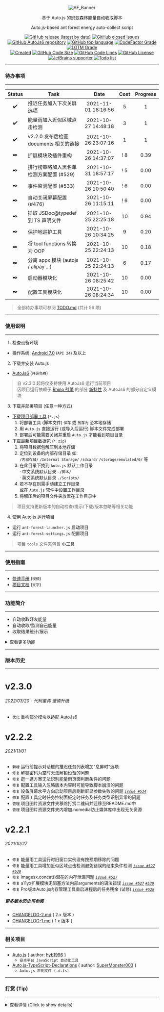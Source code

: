 <!--suppress HtmlDeprecatedAttribute -->

<div align="center">
  <p>
    <img alt="AF_Banner" src="https://github.com/SuperMonster002/Hello-Sockpuppet/raw/master/ant-forest-banner_374×106.png"/>
  </p>

  <p>基于 Auto.js 的蚂蚁森林能量自动收取脚本</p>
  <p>Auto.js-based ant forest energy auto-collect script</p>

  <p>
    <a href="https://github.com/SuperMonster003/Ant-Forest/releases/latest"><img alt="GitHub release (latest by date)" src="https://img.shields.io/github/v/release/SuperMonster003/Ant-Forest"/></a>
    <a href="https://github.com/SuperMonster003/Ant-Forest/issues"><img alt="GitHub closed issues" src="https://img.shields.io/github/issues/SuperMonster003/Ant-Forest?color=009688"/></a>
    <a href="https://github.com/SuperMonster003/AutoJs6"><img alt="GitHub AutoJs6 repository" src="https://img.shields.io/badge/auto.js->= 6.0.1-67a91b"/></a>
    <a href="https://github.com/topics/javascript"><img alt="GitHub top language" src="https://img.shields.io/github/languages/top/SuperMonster003/Ant-Forest?color=eb8031"/></a>
    <a href="https://www.codefactor.io/repository/github/SuperMonster003/Ant-Forest"><img alt="CodeFactor Grade" src="https://www.codefactor.io/repository/github/SuperMonster003/Ant-Forest/badge"/></a>
    <a href="https://lgtm.com/projects/g/SuperMonster003/Ant-Forest/?mode=list"><img alt="LGTM Grade" src="https://img.shields.io/lgtm/grade/javascript/github/SuperMonster003/Ant-Forest?label=lgtm"/></a>
    <br>
    <a href="https://github.com/SuperMonster003/Ant-Forest/commit/d43a0119b214a17062501ea8a938b13bd97d2028"><img alt="Created" src="https://img.shields.io/date/1552924800?color=2e7d32&label=created"/></a>
    <a href="https://github.com/SuperMonster003/Ant-Forest/find/master"><img alt="GitHub Code Size" src="https://img.shields.io/github/languages/code-size/SuperMonster003/Ant-Forest?color=795548"/></a>
    <a href="https://github.com/SuperMonster003/Ant-Forest/find/master"><img alt="GitHub Code Lines" src="https://img.shields.io/tokei/lines/github/SuperMonster003/Ant-Forest?color=37474F"/></a>
    <a href="https://github.com/SuperMonster003/Ant-Forest/blob/master/LICENSE"><img alt="GitHub License" src="https://img.shields.io/github/license/SuperMonster003/Ant-Forest?color=534BAE"/></a>
    <a href="https://www.jetbrains.com/?from=Ant-Forest"><img alt="JetBrains supporter" src="https://img.shields.io/badge/supporter-JetBrains-ee4677"/></a>
    <a href="https://github.com/SuperMonster003/Ant-Forest/blob/master/assets/docs/TODO.md"><img alt="Todo list" src="https://img.shields.io/badge/todo-56-C63F17"/></a>
  </p>
</div>

******

### 待办事项

******

| Status | Task | Date | Cost | Progress |
| :---: | --- | :---: | :---: | :---: |
| ✔️ | 推迟任务加入下次关屏选项 | 2021-11-01 18:16:56 | 5 | 1 |
| ✔️ | 能量雨加入近似区域点击检测 | 2021-10-27 14:48:18 | 3 | 1 |
| ✔️ | v2.2.0 发布后检查 documents 相关的链接 | 2021-10-26 23:07:16 | 1 | 1 |
| ✒️ | 扩展模块及插件重构 | 2021-10-26 14:37:07 | ! 8 | 0.39 <!-- 13 / 33 --> |
| ✒️ | 排行榜策略加入黑名单检测方案配置 (#529) | 2021-10-31 18:57:17 | ! 5 | 0.00 |
| ✒️ | 事件监测配置 (#533) <!-- REM#1 --> | 2021-10-26 10:50:40 | ! 6 | 0.00 <!-- 0 / 3 --> |
| ✒️ | 自动关闭屏幕配置 (#476) <!-- REM#4 --> | 2021-10-26 11:15:11 | ! 6 | 0.00 |
| ✒️ | 提取 JSDoc@typedef 到 TS 声明文件 | 2021-10-25 22:25:18 | 10 | 0.94 <!-- 1 - 5 / 86 --> |
| ✒️ | 保护地巡护工具 | 2021-10-26 10:34:25 | 9 | 0.20 <!-- est --> |
| ✒️ | 将 tool functions 转换为 OOP | 2021-10-25 22:24:13 | 10 | 0.18 <!-- 1 - 208 / 256 --> |
| ✒️ | 分离 appx 模块 (autojs / alipay ...) | 2021-10-25 22:24:13 | 6 | 0.17 <!-- 1 - 24 / 29 --> |
| ✒️ | 启动器模块化 | 2021-10-26 08:25:42 | 10 | 0.00 <!-- 1 -  6947 / 6998 --> |
| ✒️ | 配置工具模块化 | 2021-10-26 08:24:34 | 10 | 0.00 <!-- 1 - 8152 / 8138 --> |

> 全部待办事项可参阅 [TODO.md](https://github.com/SuperMonster003/Ant-Forest/blob/master/assets/docs/TODO.md) (共计 56 项)

******

### 使用说明

******

1. 检查设备环境

- 操作系统: [Android 7.0](https://zh.wikipedia.org/wiki/Android_Nougat) (`API 24`) 及以上

2. 下载并安装 Auto.js

- [AutoJs6](https://github.com/SuperMonster003/AutoJs6/releases/latest) (`开源免费`)

> 自 v2.3.0 起将仅支持使用 AutoJs6 运行当前项目  
> 因项目运行依赖于 [Rhino 引擎](https://github.com/mozilla/rhino) 的部分 [新特性](https://github.com/SuperMonster003/AutoJs6/blob/master/app/src/main/assets/doc/RHINO.md) 及 AutoJs6 的部分自定义模块

3. 下载并部署项目 (任意一种方式)

- [下载项目部署工具](https://raw.githubusercontent.com/SuperMonster003/Ant-Forest/master/tools/ant-forest-deployment-tool.min.js) (`*.js`)
    1. 将部署工具 (脚本文件) `保存` 或 `另存为` 至本地存储
    2. 用 `Auto.js` 直接运行 (或导入后运行) 脚本文件完成部署
    3. 部署后可能需要关闭并重启 `Auto.js` 才能看到项目目录
- [下载最新项目数据包](https://github.com/SuperMonster003/Ant-Forest/archive/master.zip) (`*.zip`)
    1. 将项目数据包解压到本地存储
    2. 定位到设备的内部存储目录 如:  
       `/内部存储/` `/Internal Storage/` `/sdcard/` `/storage/emulated/0/` 等
    3. 在此目录下找到 `Auto.js` 默认工作目录  
       · 中文系统默认目录 `./脚本/`  
       · 英文系统默认目录 `./Scripts/`
    4. 若不存在则需手动建立工作目录  
       或在 `Auto.js` 软件中设置工作目录
    5. 将解压后的项目文件夹放置在工作目录中

> 项目支持更新版本的自动检查/提示/下载/版本忽略等相关功能

4. 使用 Auto.js 运行项目

- 运行 `ant-forest-launcher.js` 启动项目
- 运行 `ant-forest-settings.js` 配置项目

> 项目 `tools` 文件夹包含 [小工具](https://github.com/SuperMonster003/Ant-Forest/blob/master/assets/docs/MANUAL.md#%E5%85%B6%E4%BB%96%E8%BE%85%E5%8A%A9%E5%B7%A5%E5%85%B7)

******

### 使用指南

******

* [快速手册](https://www.bilibili.com/video/av91979276/) (`视频`)
* [项目文档](https://github.com/SuperMonster003/Ant-Forest/wiki/%E8%9A%82%E8%9A%81%E6%A3%AE%E6%9E%97-(Ant-Forest)) (`文字`)

******

### 功能简介

******

* 自动收取好友能量
* 自动收取/监测自己能量
* 收取结果统计/展示

<details><summary>查看更多功能</summary><br>

* 控制台消息提示  
  · 开发者测试日志 (默认关闭)
* 自动解锁屏幕  
  · 提供解锁密码录入等配置
* 定时任务与循环监测  
  · 好友排行榜样本复查  
  · 主页能量球循环监测  
  · 定时任务自动管理
* 多任务自动排队
* 脚本运行安全  
  · 运行失败自动重试  
  · 单次运行最大时间限制  
  · 排他性任务最大排队时间限制  
  · 脚本炸弹预防
* 事件监测与处理  
  · 账户登出  
  · 屏幕意外关闭  
  · 来电响铃或通话
* 多语言支持 (简体中文/英语)  
  · 自动切换简体中文语言
* 黑名单机制  
  · 能量保护罩黑名单自动管理  
  · 用户自定义黑名单管理 (列表选择/检索选择)
* 项目管理  
  · 在线更新项目  
  · 本地备份项目  
  · 本地或服务器还原项目  
  · 项目更新提示/版本忽略
* 信息加密存储  
  · 使用密文存储账户信息/解锁密码等敏感信息
* 账户功能  
  · 防止其他账户意外收取 (需录入主账户信息)  
  · 主账户操作完毕可自动回切之前登录的账户
* 统计功能
* 适应恶劣条件  
  · 脚本在网络条件较差时仍可正常运行或识别异常
* 图形化配置工具  
  · 基于UI的配置工具 可详细配置项目参数

</details>

******

### 版本历史

******

[comment]: <> (Version history only shows last 3 versions)

# v2.3.0

###### 2022/03/20 - 代码重构 谨慎升级

* `优化` 重构部分模块以适配 AutoJs6

# v2.2.2

###### 2021/11/01

* `新增` 运行前提示对话框的推迟任务列表增加"息屏时"选项
* `修复` 解锁密码为空时无法解锁设备的问题
* `修复` 逛一逛方案无法识别能量雨页面判断条件的问题
* `修复` 配置工具输入忽略版本内容时可能导致脚本崩溃的问题
* `修复` 设备屏幕水平方向启动项目后刷新屏显参数失败的问题 _[`issue #534`](https://github.com/SuperMonster003/Ant-Forest/issues/534)_
* `修复` 配置工具定时任务控制面板定时任务及任务类型识别异常的问题
* `管理` 项目图片资源文件夹移除打赏二维码并迁移至README.md中
* `管理` 项目图片资源文件夹内增加.nomedia防止媒体库中出现无关资源

# v2.2.1

###### 2021/10/27

* `修复` 能量雨工具运行时旧窗口实例没有按预期移除的问题
* `修复` 能量雨工具增加近似区域点击检测避免错误的结束条件检测 _[`issue #527`](https://github.com/SuperMonster003/Ant-Forest/issues/527#issuecomment-952476244)_ _[`#530`](https://github.com/SuperMonster003/Ant-Forest/issues/530)_
* `修复` imagesx.concat()潜在的内存泄漏问题 _[`issue #527`](https://github.com/SuperMonster003/Ant-Forest/issues/527#issuecomment-952084434)_
* `修复` a11yx扩展模块无阻塞方法内部arguments的语法错误 _[`issue #527`](https://github.com/SuperMonster003/Ant-Forest/issues/527)_ _[`#530`](https://github.com/SuperMonster003/Ant-Forest/issues/530)_
* `修复` Pro版本Auto.js内存管理工具重启进程后的任务残余 (试修) _[`issue #528`](https://github.com/SuperMonster003/Ant-Forest/issues/528)_

##### 更多版本历史可参阅

* [CHANGELOG-2.md](https://github.com/SuperMonster003/Ant-Forest/blob/master/assets/docs/CHANGELOG-2.md)  ( 2.x 版本 )
* [CHANGELOG-1.md](https://github.com/SuperMonster003/Ant-Forest/blob/master/assets/docs/CHANGELOG-1.md)  ( 1.x 版本 )

******

### 相关项目

******

* [Auto.js](https://github.com/hyb1996/Auto.js) { author: [hyb1996](https://github.com/hyb1996) }
    - `安卓平台 JavaScript 自动化工具`
* [Auto.js-TypeScript-Declarations](https://github.com/SuperMonster003/Auto.js-TypeScript-Declarations) { author: [SuperMonster003](https://github.com/SuperMonster003) }
    - `Auto.js 声明文件 (.d.ts)`

******

### 打赏 (Tip)

******

<details><summary>查看详情 (Click to show details)</summary><br>
<div align="center">
To tip online, scan the QR code below <br>
扫描对应二维码可打赏 <br><br>
I believe I could make it better with your support :) <br>
感谢每一份支持和鼓励 <br><br>

<a href="https://raw.githubusercontent.com/SuperMonster002/Hello-Sockpuppet/master/qr-alipay-sponsor_521%C3%97648.png"><img alt="Alipay sponsor" src="https://raw.githubusercontent.com/SuperMonster002/Hello-Sockpuppet/master/qr-alipay-sponsor_521%C3%97648.png" height="224"/></a>
<a href="https://raw.githubusercontent.com/SuperMonster002/Hello-Sockpuppet/master/qr-wechat-sponsor_521%C3%97648.png"><img alt="WeChat sponsor" src="https://raw.githubusercontent.com/SuperMonster002/Hello-Sockpuppet/master/qr-wechat-sponsor_521%C3%97648.png" height="224"/></a>
</div>
</details>